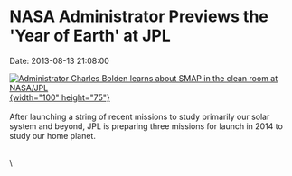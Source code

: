 NASA Administrator Previews the \'Year of Earth\' at JPL
========================================================

Date: 2013-08-13 21:08:00

[![Administrator Charles Bolden learns about SMAP in the clean room at
NASA/JPL](http://www.jpl.nasa.gov/images/people/bolden/20130813/bolden20130813a-th.jpg){width="100"
height="75"}](http://www.jpl.nasa.gov/news/news.cfm?release=2013-248&rn=news.xml&rst=3874)\
\
After launching a string of recent missions to study primarily our solar
system and beyond, JPL is preparing three missions for launch in 2014 to
study our home planet.

\
\
